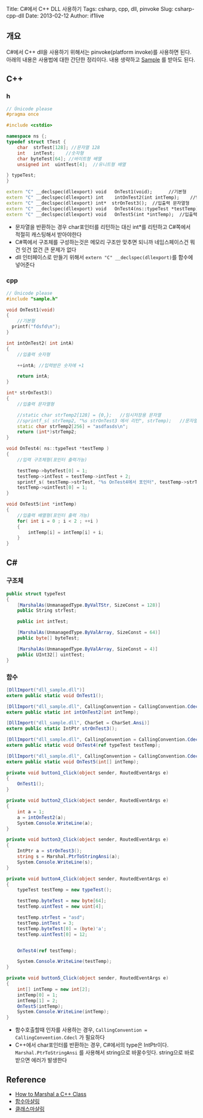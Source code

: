 Title: C#에서 C++ DLL 사용하기
Tags: csharp, cpp, dll, pinvoke
Slug: csharp-cpp-dll
Date: 2013-02-12
Author: if1live

## 개요
C#에서 C++ dll을 사용하기 위해서는 pinvoke(platform invoke)를 사용하면 된다. 아래의 내용은 사용법에 대한 간단한 정리이다. 내용 생략하고 [Sample]({filename}../static/csharp-cpp-dll/glcombinesample.zip) 를 받아도 된다.

## C++
### h
```cpp
// Ŭnicode please
#pragma once

#include <cstdio>

namespace ns {;
typedef struct tTest {
    char  strTest[128]; //문자열 128
    int   intTest;    //숫자형
    char byteTest[64]; //바이트형 배열
    unsigned int  uintTest[4];  //유니트형 배열

} typeTest;
}

extern "C" __declspec(dllexport) void   OnTest1(void);      //기본형
extern "C" __declspec(dllexport) int    intOnTest2(int intTemp);    //입출력 숫자형
extern "C" __declspec(dllexport) int*  strOnTest3();  //입출력 문자열형
extern "C" __declspec(dllexport) void   OnTest4(ns::typeTest *testTemp);    //입력 구조체(포인터 출력가능)
extern "C" __declspec(dllexport) void   OnTest5(int *intTemp);  //입출력 배열(포인터 출력가능)
```

* 문자열을 반환하는 경우 char포인터를 리턴하는 대신 int*를 리턴하고 C#쪽에서 적절히 캐스팅해서 받아야한다
* C#쪽에서 구조체를 구성하는것은 메모리 구조만 맞추면 되니까 네임스페이스건 뭐건 잇건 없건 큰 문제가 없다
* dll 인터페이스로 만들기 위해서 ```extern "C" __declspec(dllexport)```를 함수에 넣어준다

### cpp
```cpp
// Ŭnicode please
#include "sample.h"

void OnTest1(void)
{
    //기본형
  printf("fdsfd\n");
}

int intOnTest2( int intA)
{
    //입출력 숫자형

    ++intA; //입력받은 숫자에 +1

    return intA;
}

int* strOnTest3()
{
    //입출력 문자열형

    //static char strTemp2[128] = {0,};   //임시저장용 문자열
    //sprintf_s( strTemp2, "%s strOnTest3 에서 리턴", strTemp);   //문자열 합치기
    static char strTemp2[256] = "asdfasds\n";
    return (int*)strTemp2;
}

void OnTest4( ns::typeTest *testTemp )
{
    //입력 구조체형(포인터 출력가능)

    testTemp->byteTest[0] = 1;
    testTemp->intTest = testTemp->intTest + 2;
    sprintf_s( testTemp->strTest, "%s OnTest4에서 포인터", testTemp->strTest);
    testTemp->uintTest[0] = 1;
}

void OnTest5(int *intTemp)
{
    //입출력 배열형(포인터 출력 가능)
    for( int i = 0 ; i < 2 ; ++i )
    {
        intTemp[i] = intTemp[i] + i;
    }
}
```

## C\#
### 구조체
```csharp
public struct typeTest
{
    [MarshalAs(UnmanagedType.ByValTStr, SizeConst = 128)]
	public String strTest;

	public int intTest;

	[MarshalAs(UnmanagedType.ByValArray, SizeConst = 64)]
	public byte[] byteTest;

	[MarshalAs(UnmanagedType.ByValArray, SizeConst = 4)]
	public UInt32[] uintTest;
}
```

### 함수
```csharp
[DllImport("dll_sample.dll")]
extern public static void OnTest1();

[DllImport("dll_sample.dll", CallingConvention = CallingConvention.Cdecl)]
extern public static int intOnTest2(int intTemp);

[DllImport("dll_sample.dll", CharSet = CharSet.Ansi)]
extern public static IntPtr strOnTest3();

[DllImport("dll_sample.dll", CallingConvention = CallingConvention.Cdecl)]
extern public static void OnTest4(ref typeTest testTemp);

[DllImport("dll_sample.dll", CallingConvention = CallingConvention.Cdecl)]
extern public static void OnTest5(int[] intTemp);
```

```csharp
private void button1_Click(object sender, RoutedEventArgs e)
{
    OnTest1();
}

private void button2_Click(object sender, RoutedEventArgs e)
{
    int a = 1;
    a = intOnTest2(a);
    System.Console.WriteLine(a);
}

private void button3_Click(object sender, RoutedEventArgs e)
{
    IntPtr a = strOnTest3();
    string s = Marshal.PtrToStringAnsi(a);
    System.Console.WriteLine(s);
}

private void button4_Click(object sender, RoutedEventArgs e)
{
    typeTest testTemp = new typeTest();

    testTemp.byteTest = new byte[64];
    testTemp.uintTest = new uint[4];

    testTemp.strTest = "asd";
    testTemp.intTest = 3;
    testTemp.byteTest[0] = (byte)'a';
    testTemp.uintTest[0] = 12;


    OnTest4(ref testTemp);

    System.Console.WriteLine(testTemp);
}

private void button5_Click(object sender, RoutedEventArgs e)
{
    int[] intTemp = new int[2];
    intTemp[0] = 1;
    intTemp[1] = 2;
    OnTest5(intTemp);
    System.Console.WriteLine(intTemp);
}
```

* 함수호출할때 인자를 사용하는 경우, ```CallingConvention = CallingConvention.Cdecl``` 가 필요하다
* C++에서 char포인터를 반환하는 경우, C#에서의 type은 IntPtr이다. ```Marshal.PtrToStringAnsi``` 를 사용해서 string으로 바꿀수잇다. string으로 바로 받으면 에러가 발생한다

## Reference
* [How to Marshal a C++ Class](http://www.codeproject.com/Articles/18032/How-to-Marshal-a-C-Class)
* [함수마샬링](http://blog.danggun.net/16)
* [클래스마샬링](http://blog.danggun.net/799)
